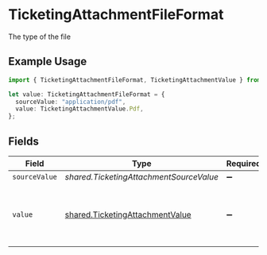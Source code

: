 # TicketingAttachmentFileFormat

The type of the file

## Example Usage

```typescript
import { TicketingAttachmentFileFormat, TicketingAttachmentValue } from "@stackone/stackone-client-ts/sdk/models/shared";

let value: TicketingAttachmentFileFormat = {
  sourceValue: "application/pdf",
  value: TicketingAttachmentValue.Pdf,
};
```

## Fields

| Field                                                                                     | Type                                                                                      | Required                                                                                  | Description                                                                               | Example                                                                                   |
| ----------------------------------------------------------------------------------------- | ----------------------------------------------------------------------------------------- | ----------------------------------------------------------------------------------------- | ----------------------------------------------------------------------------------------- | ----------------------------------------------------------------------------------------- |
| `sourceValue`                                                                             | *shared.TicketingAttachmentSourceValue*                                                   | :heavy_minus_sign:                                                                        | N/A                                                                                       | application/pdf                                                                           |
| `value`                                                                                   | [shared.TicketingAttachmentValue](../../../sdk/models/shared/ticketingattachmentvalue.md) | :heavy_minus_sign:                                                                        | The file format of the file, expressed as a file extension                                | pdf                                                                                       |